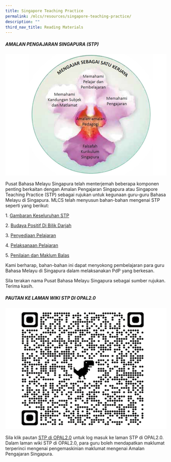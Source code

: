 ```yaml
---
title: Singapore Teaching Practice
permalink: /mlcs/resources/singapore-teaching-practice/
description: ""
third_nav_title: Reading Materials
---
```

##### **AMALAN PENGAJARAN SINGAPURA (STP)**

![AMALAN PENGAJARAN SINGAPURA (STP)](/images/stp.jpeg)

Pusat Bahasa Melayu Singapura telah menterjemah beberapa komponen penting berkaitan dengan Amalan Pengajaran Singapura atau Singapore Teaching Practice (STP) sebagai rujukan untuk kegunaan guru-guru Bahasa Melayu di Singapura. MLCS telah menyusun bahan-bahan mengenai STP seperti yang berikut:

1. [Gambaran Keseluruhan STP](/files/1-stp_gambaran-keseluruhan.pdf)

2. [Budaya Positif Di Bilik Darjah](/files/2-stp_pp_budaya-positif-di-bilik-darjah.pdf)

3. [Penyediaan Pelajaran](/files/3-stp_pp_penyediaan-pelajaran.pdf)

4. [Pelaksanaan Pelajaran](/files/4-stp_pp_pelaksanaan-pelajaran.pdf)

5. [Penilaian dan Maklum Balas](/files/5-stp_penilaian-dan-maklum-balas.pdf)

Kami berharap, bahan-bahan ini dapat menyokong pembelajaran para guru Bahasa Melayu di Singapura dalam melaksanakan PdP yang berkesan.

Sila terakan nama Pusat Bahasa Melayu Singapura sebagai sumber rujukan. Terima kasih.

##### **PAUTAN KE LAMAN WIKI STP DI OPAL2.0**

![PAUTAN KE LAMAN WIKI STP DI OPAL2.0](/images/stp-opal-qr-code.jpeg)

Sila klik pautan [STP di OPAL2.0](https://www.opal2.moe.edu.sg/csl/s/singapore-teaching-practice/wiki/page/view?title=The+Singapore+Teaching+Practice) untuk log masuk ke laman STP di OPAL2.0. Dalam laman wiki STP di OPAL2.0, para guru boleh mendapatkan maklumat terperinci mengenai pengemaskinian maklumat mengenai Amalan Pengajaran Singapura.